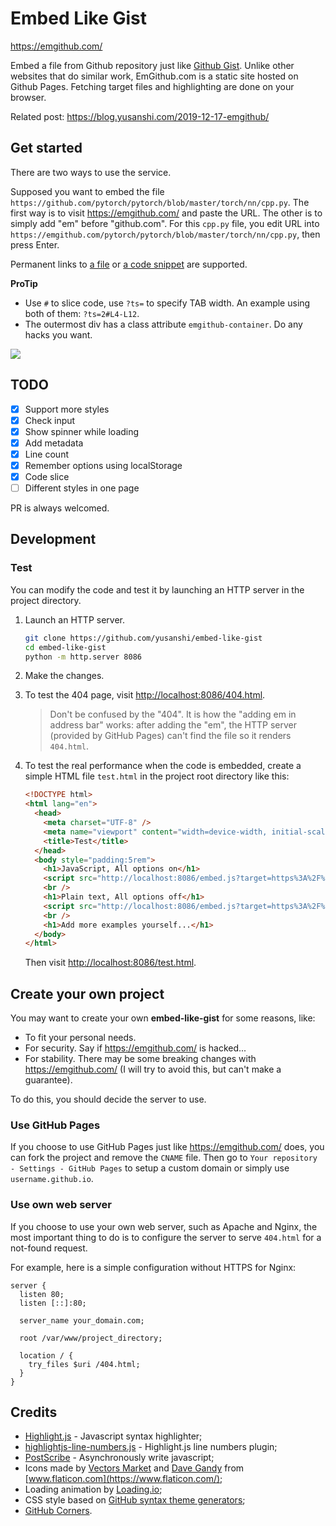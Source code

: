 # Embed Like Gist

https://emgithub.com/

Embed a file from Github repository just like [Github Gist](https://gist.github.com/). Unlike other websites that do similar work, EmGithub.com is a static site hosted on Github Pages. Fetching target files and highlighting are done on your browser.

Related post: https://blog.yusanshi.com/2019-12-17-emgithub/

## Get started

There are two ways to use the service.

Supposed you want to embed the file `https://github.com/pytorch/pytorch/blob/master/torch/nn/cpp.py`. The first way is to visit https://emgithub.com/ and paste the URL. The other is to simply add "em" before "github.com". For this `cpp.py` file, you edit URL into `https://emgithub.com/pytorch/pytorch/blob/master/torch/nn/cpp.py`, then press Enter.

Permanent links to [a file](https://docs.github.com/en/github/managing-files-in-a-repository/getting-permanent-links-to-files) or [a code snippet](https://docs.github.com/en/github/managing-your-work-on-github/creating-a-permanent-link-to-a-code-snippet) are supported.

**ProTip**

- Use `#` to slice code, use `?ts=` to specify TAB width. An example using both of them: `?ts=2#L4-L12`.
- The outermost div has a class attribute `emgithub-container`. Do any hacks you want.

![](https://img.yusanshi.com/upload/20200301135039426771.gif)

## TODO

- [x] Support more styles
- [x] Check input
- [x] Show spinner while loading
- [x] Add metadata
- [x] Line count
- [x] Remember options using localStorage
- [x] Code slice
- [ ] Different styles in one page

PR is always welcomed.

## Development

### Test

You can modify the code and test it by launching an HTTP server in the project directory.

1. Launch an HTTP server.

   ```bash
   git clone https://github.com/yusanshi/embed-like-gist
   cd embed-like-gist
   python -m http.server 8086
   ```

2. Make the changes.

3. To test the 404 page, visit <http://localhost:8086/404.html>.

   > Don't be confused by the "404". It is how the "adding em in address bar" works: after adding the "em", the HTTP server (provided by GitHub Pages) can't find the file so it renders `404.html`.

4. To test the real performance when the code is embedded, create a simple HTML file `test.html` in the project root directory like this:

   ```html
   <!DOCTYPE html>
   <html lang="en">
     <head>
       <meta charset="UTF-8" />
       <meta name="viewport" content="width=device-width, initial-scale=1.0" />
       <title>Test</title>
     </head>
     <body style="padding:5rem">
       <h1>JavaScript, All options on</h1>
       <script src="http://localhost:8086/embed.js?target=https%3A%2F%2Fgithub.com%2Fyusanshi%2Fembed-like-gist%2Fblob%2Fmaster%2Fembed.js&style=github&showBorder=on&showLineNumbers=on&showFileMeta=on"></script>
       <br />
       <h1>Plain text, All options off</h1>
       <script src="http://localhost:8086/embed.js?target=https%3A%2F%2Fgithub.com%2Fyusanshi%2Fembed-like-gist%2Fblob%2Fmaster%2FLICENSE&style=github"></script>
       <br />
       <h1>Add more examples yourself...</h1>
     </body>
   </html>
   ```

   Then visit <http://localhost:8086/test.html>.

## Create your own project

You may want to create your own **embed-like-gist** for some reasons, like:

- To fit your personal needs.
- For security. Say if <https://emgithub.com/> is hacked...
- For stability. There may be some breaking changes with <https://emgithub.com/> (I will try to avoid this, but can't make a guarantee).

To do this, you should decide the server to use.

### Use GitHub Pages

If you choose to use GitHub Pages just like <https://emgithub.com/> does, you can fork the project and remove the `CNAME` file. Then go to `Your repository - Settings - GitHub Pages` to setup a custom domain or simply use `username.github.io`.

### Use own web server

If you choose to use your own web server, such as Apache and Nginx, the most important thing to do is to configure the server to serve `404.html` for a not-found request.

For example, here is a simple configuration without HTTPS for Nginx:

```nginx
server {
  listen 80;
  listen [::]:80;

  server_name your_domain.com;

  root /var/www/project_directory;

  location / {
    try_files $uri /404.html;
  }
}
```

## Credits

- [Highlight.js](https://github.com/highlightjs/highlight.js/) - Javascript syntax highlighter;
- [highlightjs-line-numbers.js](https://github.com/wcoder/highlightjs-line-numbers.js) - Highlight.js line numbers plugin;
- [PostScribe](https://github.com/krux/postscribe) - Asynchronously write javascript;
- Icons made by [Vectors Market](https://www.flaticon.com/authors/vectors-market) and [Dave Gandy](https://www.flaticon.com/authors/dave-gandy) from [www.flaticon.com](https://www.flaticon.com/);
- Loading animation by [Loading.io](https://loading.io/);
- CSS style based on [GitHub syntax theme generators](https://github.com/primer/github-syntax-theme-generator);
- [GitHub Corners](https://github.com/tholman/github-corners).
